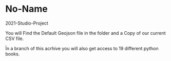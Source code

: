 # No-Name
2021-Studio-Project




You will Find the Default Geojson file in the folder and a Copy of our current CSV file.

Ïn a branch of this acrhive you will also get access to 19 different python books.
